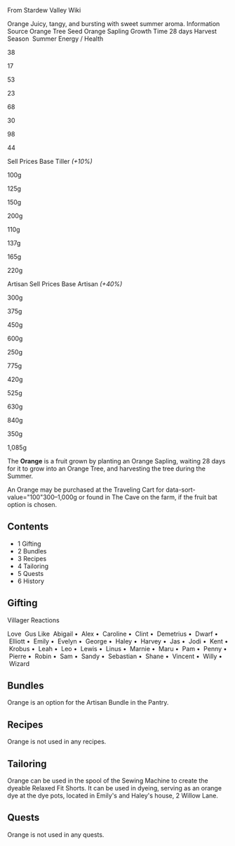 From Stardew Valley Wiki

Orange Juicy, tangy, and bursting with sweet summer aroma. Information Source Orange Tree Seed Orange Sapling Growth Time 28 days Harvest Season  Summer Energy / Health

38

17

53

23

68

30

98

44

Sell Prices Base Tiller *(+10%)*

100g

125g

150g

200g

110g

137g

165g

220g

Artisan Sell Prices Base Artisan *(+40%)*

300g

375g

450g

600g

250g

775g

420g

525g

630g

840g

350g

1,085g

The **Orange** is a fruit grown by planting an Orange Sapling, waiting 28 days for it to grow into an Orange Tree, and harvesting the tree during the Summer.

An Orange may be purchased at the Traveling Cart for data-sort-value="100"300–1,000g or found in The Cave on the farm, if the fruit bat option is chosen.

## Contents

- 1 Gifting
- 2 Bundles
- 3 Recipes
- 4 Tailoring
- 5 Quests
- 6 History

## Gifting

Villager Reactions

Love  Gus Like  Abigail •  Alex •  Caroline •  Clint •  Demetrius •  Dwarf •  Elliott •  Emily •  Evelyn •  George •  Haley •  Harvey •  Jas •  Jodi •  Kent •  Krobus •  Leah •  Leo •  Lewis •  Linus •  Marnie •  Maru •  Pam •  Penny •  Pierre •  Robin •  Sam •  Sandy •  Sebastian •  Shane •  Vincent •  Willy •  Wizard

## Bundles

Orange is an option for the Artisan Bundle in the Pantry.

## Recipes

Orange is not used in any recipes.

## Tailoring

Orange can be used in the spool of the Sewing Machine to create the dyeable Relaxed Fit Shorts. It can be used in dyeing, serving as an orange dye at the dye pots, located in Emily's and Haley's house, 2 Willow Lane.

## Quests

Orange is not used in any quests.